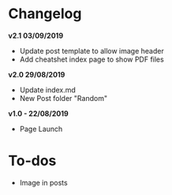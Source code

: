 # Changelog

**v2.1 03/09/2019**
- Update post template to allow image header
- Add cheatshet index page to show PDF files

**v2.0 29/08/2019**
- Update index.md
- New Post folder "Random"

**v1.0 - 22/08/2019**
- Page Launch

# To-dos
- Image in posts



